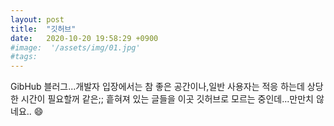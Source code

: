```yaml
---
layout: post
title:  "깃허브"
date:   2020-10-20 19:58:29 +0900
#image:  '/assets/img/01.jpg'
#tags:   
---
```


GibHub 블러그...개발자 입장에서는 참 좋은 공간이나,일반 사용자는 적응 하는데 상당한 시간이 필요할꺼 같은;; 흩혀져 있는 글들을 이곳 깃허브로 모르는 중인데...만만치 않네요.. 😄